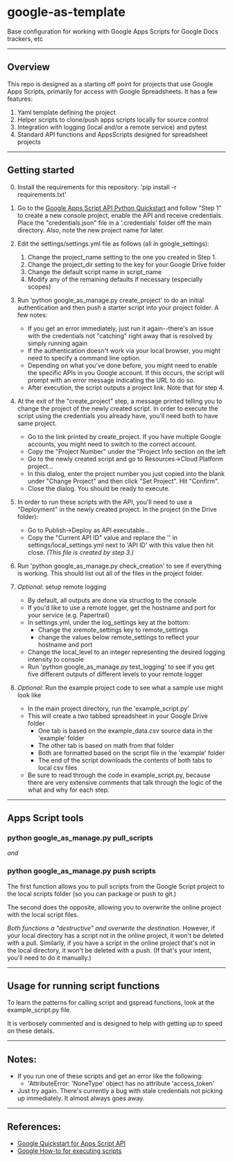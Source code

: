 # google-as-template
Base configuration for working with Google Apps Scripts for Google Docs trackers, etc

---
## Overview

This repo is designed as a starting off point for projects that use Google
Apps Scripts, primarily for access with Google Spreadsheets. It has a few
features:

1. Yaml template defining the project
2. Helper scripts to clone/push apps scripts locally for source control
3. Integration with logging (local and/or a remote service) and pytest
4. Standard API functions and AppsScripts designed for spreadsheet projects

---

## Getting started

0. Install the requirements for this repository: 'pip install -r requirements.txt'
1. Go to the [Google Apps Script API Python Quickstart](https://developers.google.com/apps-script/api/quickstart/python)
   and follow "Step 1" to create a new console project, enable the API and
   receive credentials. Place the "credentials.json" file in a '.credentials'
   folder off the main directory. Also, note the new project name for later.
2. Edit the settings/settings.yml file as follows (all in google_settings):
   1. Change the project_name setting to the one you created in Step 1.
   2. Change the project_dir setting to the key for your Google Drive folder
   3. Change the default script name in script_name
   4. Modify any of the remaining defaults if necessary (especially scopes)
3. Run 'python google_as_manage.py create_project' to do an initial
   authentication and then push a starter script into your project folder.
   A few notes:
   - If you get an error immediately, just run it again--there's an issue
     with the credentials not "catching" right away that is resolved by
     simply running again
   - If the authentication doesn't work via your local browser, you might
     need to specify a command line option.
   - Depending on what you've done before, you might need to enable the
     specific APIs in you Google account. If this occurs, the script will
     prompt with an error message indicating the URL to do so.
   - After execution, the script outputs a project link. Note that for step 4.

4. At the exit of the "create_project" step, a message printed telling you
   to change the project of the newly created script. In order to execute the
   script using the credentials you already have, you'll need both to have same
   project.
   - Go to the link printed by create_project. If you have multiple Google
     accounts, you might need to switch to the correct account.
   - Copy the "Project Number" under the "Project Info section on the left
   - Go to the newly created script and go to Resources->Cloud Platform
     project...
   - In this dialog, enter the project number you just copied into the blank
     under "Change Project" and then click "Set Project". Hit "Confirm".
   - Close the dialog. You should be ready to execute.

5. In order to run these scripts with the API, you'll need to use a
   "Deployment" in the newly created project. In the project (in the Drive folder):
   - Go to Publish->Deploy as API executable...
   - Copy the "Current API ID" value and replace the '' in
     settings/local_settings.yml next to 'API ID' with this value 
     then hit close. _(This file is created by step 3.)_

6. Run 'python google_as_manage.py check_creation' to see if everything is
   working. This should list out all of the files in the project folder.

7. _Optional_: setup remote logging
   - By default, all outputs are done via structlog to the console
   - If you'd like to use a remote logger, get the hostname and port for your
     service (e.g. Papertrail)
   - In settings.yml, under the log_settings key at the bottom:
     - Change the xremote_settings key to remote_settings
     - change the values below remote_settings to reflect your hostname and port
   - Change the local_level to an integer representing the desired logging intensity
     to console
   - Run 'python google_as_manage.py test_logging' to see if you get five different
     outputs of different levels to your remote logger

8. _Optional_: Run the example project code to see what a sample use might look like
   - In the main project directory, run the 'example_script.py'
   - This will create a two tabbed spreadsheet in your Google Drive folder
     - One tab is based on the example_data.csv source data in the 'example' folder
     - The other tab is based on math from that folder
     - Both are formatted based on the script file in the 'example' folder
     - The end of the script downloads the contents of both tabs to local csv files
   - Be sure to read through the code in example_script.py, because there are very
     extensive comments that talk through the logic of the what and why for each step.
---

## Apps Script tools

### python google_as_manage.py pull_scripts
_and_
### python google_as_manage.py push scripts

The first function allows you to pull scripts from the Google Script project
to the local scripts folder (so you can package or push to git.)

The second does the opposite, allowing you to overwrite the online project
with the local script files.

_Both functions a "destructive" and overwrite the destination._ However, if your
local directory has a script not in the online project, it won't be deleted with
a pull. Similarly, if you have a script in the online project that's not in the
local directory, it won't be deleted with a push. (If that's your intent, you'll
need to do it manually.)

---

## Usage for running script functions

To learn the patterns for calling script and gspread functions, look at the example_script.py file.

It is verbosely commented and is designed to help with getting up to speed on these details.

---

## Notes:

- If you run one of these scripts and get an error like the following:
  - 'AttributeError: 'NoneType' object has no attribute 'access_token'
- Just try again. There's currently a bug with stale credentials not picking up
  immediately. It almost always goes away.

---

## References:

- [Google Quickstart for Apps Script API](https://developers.google.com/apps-script/api/quickstart/python)
- [Google How-to for executing scripts](https://developers.google.com/apps-script/api/how-tos/execute)